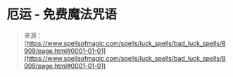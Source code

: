 <!--yml

分类：未分类

日期：2024年06月12日 18:44:31

-->

# 厄运 - 免费魔法咒语

> 来源：[https://www.spellsofmagic.com/spells/luck_spells/bad_luck_spells/8909/page.html#0001-01-01](https://www.spellsofmagic.com/spells/luck_spells/bad_luck_spells/8909/page.html#0001-01-01)
